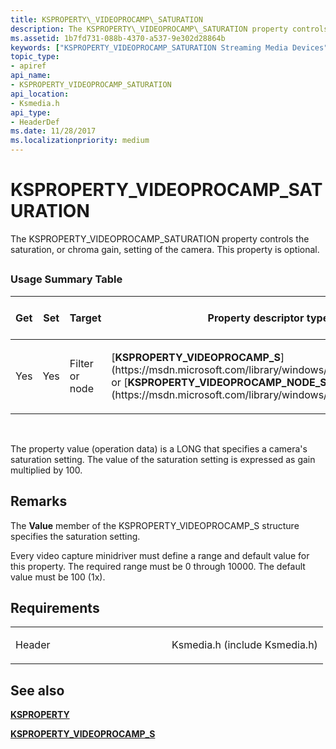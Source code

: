 ```yaml
---
title: KSPROPERTY\_VIDEOPROCAMP\_SATURATION
description: The KSPROPERTY\_VIDEOPROCAMP\_SATURATION property controls the saturation, or chroma gain, setting of the camera. This property is optional.
ms.assetid: 1b7fd731-088b-4370-a537-9e302d28864b
keywords: ["KSPROPERTY_VIDEOPROCAMP_SATURATION Streaming Media Devices"]
topic_type:
- apiref
api_name:
- KSPROPERTY_VIDEOPROCAMP_SATURATION
api_location:
- Ksmedia.h
api_type:
- HeaderDef
ms.date: 11/28/2017
ms.localizationpriority: medium
---
```


# KSPROPERTY\_VIDEOPROCAMP\_SATURATION


The KSPROPERTY\_VIDEOPROCAMP\_SATURATION property controls the saturation, or chroma gain, setting of the camera. This property is optional.

## <span id="ddk_ksproperty_videoprocamp_saturation_ks"></span><span id="DDK_KSPROPERTY_VIDEOPROCAMP_SATURATION_KS"></span>


### Usage Summary Table

<table>
<colgroup>
<col width="20%" />
<col width="20%" />
<col width="20%" />
<col width="20%" />
<col width="20%" />
</colgroup>
<thead>
<tr class="header">
<th>Get</th>
<th>Set</th>
<th>Target</th>
<th>Property descriptor type</th>
<th>Property value type</th>
</tr>
</thead>
<tbody>
<tr class="odd">
<td><p>Yes</p></td>
<td><p>Yes</p></td>
<td><p>Filter or node</p></td>
<td><p>[<strong>KSPROPERTY_VIDEOPROCAMP_S</strong>](https://msdn.microsoft.com/library/windows/hardware/ff566089) or [<strong>KSPROPERTY_VIDEOPROCAMP_NODE_S</strong>](https://msdn.microsoft.com/library/windows/hardware/ff566080)</p></td>
<td><p>LONG</p></td>
</tr>
</tbody>
</table>

 

The property value (operation data) is a LONG that specifies a camera's saturation setting. The value of the saturation setting is expressed as gain multiplied by 100.

Remarks
-------

The **Value** member of the KSPROPERTY\_VIDEOPROCAMP\_S structure specifies the saturation setting.

Every video capture minidriver must define a range and default value for this property. The required range must be 0 through 10000. The default value must be 100 (1x).

Requirements
------------

<table>
<colgroup>
<col width="50%" />
<col width="50%" />
</colgroup>
<tbody>
<tr class="odd">
<td><p>Header</p></td>
<td>Ksmedia.h (include Ksmedia.h)</td>
</tr>
</tbody>
</table>

## See also


[**KSPROPERTY**](https://docs.microsoft.com/windows-hardware/drivers/ddi/content/ks/ns-ks-ksidentifier)

[**KSPROPERTY\_VIDEOPROCAMP\_S**](https://msdn.microsoft.com/library/windows/hardware/ff566089)

 

 







